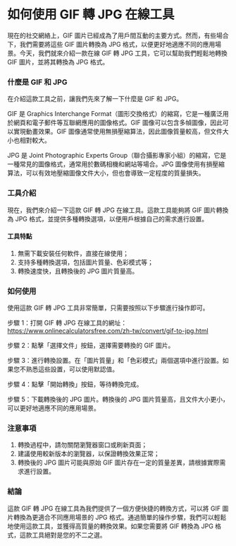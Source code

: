 如何使用 GIF 轉 JPG 在線工具
===================

現在的社交網絡上，GIF 圖片已經成為了用戶間互動的主要方式。然而，有些場合下，我們需要將這些 GIF 圖片轉換為 JPG 格式，以便更好地適應不同的應用場景。今天，我們就來介紹一款在線 GIF 轉 JPG 工具，它可以幫助我們輕鬆地轉換 GIF 圖片，並將其轉換為 JPG 格式。

### 什麼是 GIF 和 JPG

在介紹這款工具之前，讓我們先來了解一下什麼是 GIF 和 JPG。

GIF 是 Graphics Interchange Format（圖形交換格式）的縮寫，它是一種廣泛用於網頁和電子郵件等互聯網應用的圖像格式。GIF 圖像可以包含多幀圖像，因此可以實現動畫效果。GIF 圖像通常使用無損壓縮算法，因此圖像質量較高，但文件大小也相對較大。

JPG 是 Joint Photographic Experts Group（聯合攝影專家小組）的縮寫，它是一種常見的圖像格式，通常用於數碼相機和網站等場合。JPG 圖像使用有損壓縮算法，可以有效地壓縮圖像文件大小，但也會導致一定程度的質量損失。

### 工具介紹

現在，我們來介紹一下這款 GIF 轉 JPG 在線工具。這款工具能夠將 GIF 圖片轉換為 JPG 格式，並提供多種轉換選項，以便用戶根據自己的需求進行設置。

#### 工具特點

1. 無需下載安裝任何軟件，直接在線使用；
2. 支持多種轉換選項，包括圖片質量、色彩模式等；
3. 轉換速度快，且轉換後的 JPG 圖片質量高。

### 如何使用

使用這款 GIF 轉 JPG 工具非常簡單，只需要按照以下步驟進行操作即可。

步驟 1：打開 GIF 轉 JPG 在線工具的網址：<https://www.onlinecalculatorsfree.com/zh-tw/convert/gif-to-jpg.html>

步驟 2：點擊「選擇文件」按鈕，選擇需要轉換的 GIF 圖片。

步驟 3：進行轉換設置。在「圖片質量」和「色彩模式」兩個選項中進行設置。如果您不熟悉這些設置，可以使用默認值。

步驟 4：點擊「開始轉換」按鈕，等待轉換完成。

步驟 5：下載轉換後的 JPG 圖片。轉換後的 JPG 圖片質量高，且文件大小更小，可以更好地適應不同的應用場景。

### 注意事項

1. 轉換過程中，請勿關閉瀏覽器窗口或刷新頁面；
2. 建議使用較新版本的瀏覽器，以保證轉換效果正常；
3. 轉換後的 JPG 圖片可能與原始 GIF 圖片存在一定的質量差異，請根據實際需求進行設置。

### 結論

這款 GIF 轉 JPG 在線工具為我們提供了一個方便快捷的轉換方式，可以將 GIF 圖片轉換為更適合不同應用場景的 JPG 格式。通過簡單的操作步驟，我們可以輕鬆地使用這款工具，並獲得高質量的轉換效果。如果您需要將 GIF 轉換為 JPG 格式，這款工具絕對是您的不二之選。